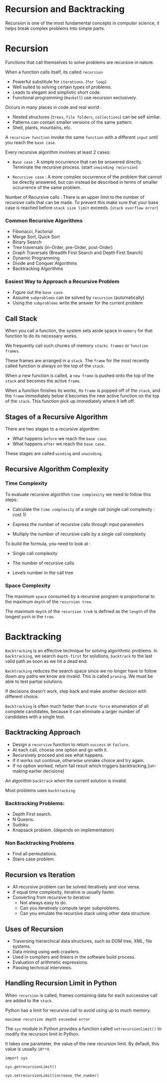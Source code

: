 # Recursion and Backtracking

Recursion is one of the most fundamental concepts in computer science, it helps break complex problems into simple parts.

# Recursion

Functions that call themselves to solve problems are recursive in nature.

When a function calls itself, its called `recursion`

  - Powerful substitute for `iterations`. (`for loop`)
  - Well suited to solving certain types of problems.
  - Leads to elegant and simplistic short code.
  - Functional programming (`Haskell`) use recursion exclusively.

Occurs in many places in code and real world :

  - Nested structures (`trees`, `file folders`, `collections`) can be self similar.
  - Patterns can contain smaller versions of the same pattern.
  - Shell, plants, mountains, etc.


A `recursive function` invoke the same `function` with a different `input` until you reach the `base case`.


Every recursive algorithm involves at least 2 cases:

  - `Base case` : A simple occurrence that can be answered directly. Terminate the recursive process. (start `unwinding recursion`)


  - `Recursive case` : A more complex occurrence of the problem that cannot be directly answered, but can
  instead be described in terms of smaller occurrence of the same problem.


Number of Recursive calls : There is an upper limit to the number of recursive calls that can be made. To prevent this make sure that your base case is reached before `stack size limit` exceeds. (`stack overflow error`)

### Common Recursive Algorithms

  - Fibonacci, Factorial
  - Merge Sort, Quick Sort
  - Binary Search
  - Tree traversals (in-Order, pre-Order, post-Order)
  - Graph Traversals (Breadth First Search and Depth First Search)
  - Dynamic Programming
  - Divide and Conquer Algorithms
  - Backtracking Algorithms

### Easiest Way to Approach a Recursive Problem

  - Figure out the `base case`
  - Assume `subproblems` can be solved by `recursion` (automatically)
  - Using the `subproblems` write the answer for the current problem


## Call Stack

When you call a function, the system sets aside space in `memory` for that function to do its necessary works.

We frequently call such chunks of memory `stacks frames` or `function frames`.

These frames are arranged in a `stack`. The `frame` for the most recently called function is always on the top of the `stack`.

When a new function is called, a `new frame` is pushed onto the top of the `stack` and becomes the active `frame`.

When a function finishes its works, its `frame` is popped off of the `stack`, and the `frame` immediately below it becomes the new active function on the top of the `stack`. This function pick up immediately where it left off.


## Stages of a Recursive Algorithm

There are two stages to a recursive algorithm:

  - What happens `before` we reach the `base case`.
  - What happens `after` we reach the `base case`.

These stages are called `winding` and `unwinding`.

## Recursive Algorithm Complexity

### Time Complexity

To evaluate recursive algorithm `time complexity` we need to follow this steps:

  - Calculate the `time complexity` of a single call (single call complexity : cost 1)

  - Express the number of recursive calls through input parameters

  - Multiply the number of recursive calls by a single call complexity


To build the formula, you need to look at :

  - Single call complexity

  - The number of recursive calls

  - Levels number in the call tree

### Space Complexity

The maximum `space` consumed by a recursive program is proportional to the maximum `depth` of the `recursion tree`.

The maximum `depth` of the `recursion tre`e is defined as the `length` of the longest `path` in the `tree`.



# Backtracking

`Backtracking` is an effective technique for solving algorithmic problems. In `backtracking`, we search `depth-first` for solutions, `backtrack` to the last valid path as soon as we hit a dead end.

`Backtracking` reduces the search space since we no longer have to follow down any paths we know are invalid. This is called `pruning`. We must be able to test partial solutions.

If decisions doesn't work, step back and make another decision with different choice.

`Backtracking` is often much faster than `brute force` enumeration of all complete candidates, because it can eliminate a larger number of candidates with a single test.


## Backtracking Approach

  - Design a `recursive` function to return `success` or `failure`.
  - At each call, choose one option and go with it.
  - Recursively proceed and see what happens.
  - If it works out continue, otherwise unmake choice and try again.
  - If no option worked, return fail result which triggers backtracking.(un-making earlier decisions)

An algorithm `backtrack` when the current solution is invalid.

Most problems uses `backtracking`.

### Backtracking Problems:

  - Depth First search.
  - N Queens.
  - Sudoku
  - Knapsack problem. (depends on implementation)

### Non Backtracking Problems

  - Find all permutations.
  - Stairs case problem.


## Recursion vs Iteration

  - All recursive problem can be solved iteratively and vice versa.
  - If equal time complexity, iterative is usually faster.
  - Converting from recursive to iterative:
      - Not always easy to do.
      - Can you iteratively compute larger subproblems.
      - Can you emulate the recursive stack using other data structure.

## Uses of Recursion

  - Traversing hierarchical data structures, such as DOM tree, XML, file systems.
  - Data mining using web crawlers.
  - Used in compilers and linkers in the software build process.
  - Evaluation of arithmetic expressions.
  - Passing technical interviews.


## Handling Recursion Limit in Python

When `recursion` is called, frames containing data for each successive call are added to the `stack`.

Python has a limit for recursive call to avoid using up to much memory.

`maximum recursion depth exceeded error`

The `sys` module in Python provides a function called `setrecursionlimit()` to modify the recursion limit in Python.

It takes one parameter, the value of the new recursion limit. By default, this value is usually `10**4`.

```
import sys

sys.getrecursionLimit()

sys.setrecursionLimit(increase_the_number)


```
